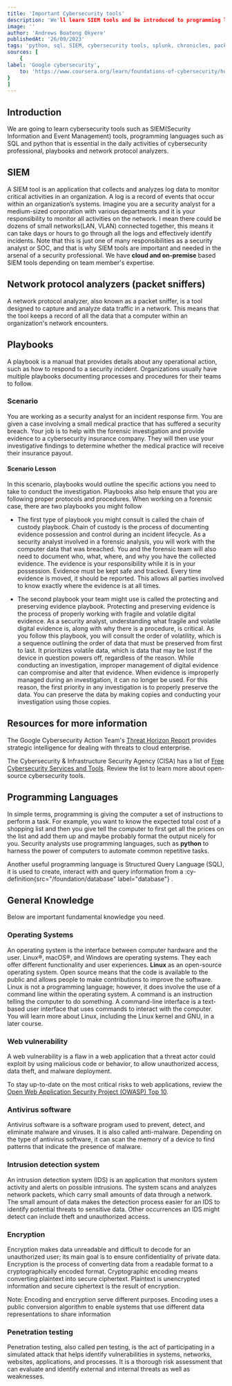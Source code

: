 ```yaml
---
title: 'Important Cybersecurity tools'
description: 'We'll learn SIEM tools and be introduced to programming langueges such as python and SQL'
image: ''
author: 'Andrews Boateng Okyere'
publishedAt: '26/09/2023'
tags: 'python, sql, SIEM, cybersecurity tools, splunk, chronicles, packet analyzer, playbooks'
sources: [
    {
label: 'Google cybersecurity',
    to: 'https://www.coursera.org/learn/foundations-of-cybersecurity/home/week/4'
}
]
---
```


## Introduction

We are going to learn cybersecurity tools such as SIEM(Security Information and Event Management) tools, programming languages such as SQL and python that is essential in the daily activities of cybersecurity professional, playbooks and  network protocol analyzers.

## SIEM

A SIEM tool is an application that collects and analyzes log data to monitor critical activities in an organization. A log is a record of events that occur within an organization’s systems. Imagine you are a security analyst for a medium-sized corporation with various departments and it is your responsibility to monitor all activities on the network. I mean there could be dozens of small networks(LAN, VLAN) connected together, this means it can take days or hours to go through all the logs and effectively identify incidents. Note that this is just one of many responsibilities as a security analyst or SOC, and that is why SIEM tools are important and needed in the arsenal of a security professional.
We have **cloud and on-premise** based SIEM tools depending on team member's expertise.

## Network protocol analyzers (packet sniffers)

A network protocol analyzer, also known as a packet sniffer, is a tool designed to capture and analyze data traffic in a network. This means that the tool keeps a record of all the data that a computer within an organization's network encounters.

## Playbooks

A playbook is a manual that provides details about any operational action, such as how to respond to a security incident. Organizations usually have multiple playbooks documenting processes and procedures for their teams to follow.

### Scenario

You are working as a security analyst for an incident response firm. You are given a case involving a small medical practice that has suffered a security breach. Your job is to help with the forensic investigation and provide evidence to a cybersecurity insurance company. They will then use your investigative findings to determine whether the medical practice will receive their insurance payout.

#### Scenario Lesson

In this scenario, playbooks would outline the specific actions you need to take to conduct the investigation. Playbooks also help ensure that you are following proper protocols and procedures. When working on a forensic case, there are two playbooks you might follow

- The first type of playbook you might consult is called the chain of custody playbook. Chain of custody is the process of documenting evidence possession and control during an incident lifecycle. As a security analyst involved in a forensic analysis, you will work with the computer data that was breached. You and the forensic team will also need to document who, what, where, and why you have the collected evidence. The evidence is your responsibility while it is in your possession. Evidence must be kept safe and tracked. Every time evidence is moved, it should be reported. This allows all parties involved to know exactly where the evidence is at all times.

- The second playbook your team might use is called the protecting and preserving evidence playbook. Protecting and preserving evidence is the process of properly working with fragile and volatile digital evidence. As a security analyst, understanding what fragile and volatile digital evidence is, along with why there is a procedure, is critical. As you follow this playbook, you will consult the order of volatility, which is a sequence outlining the order of data that must be preserved from first to last. It prioritizes volatile data, which is data that may be lost if the device in question powers off, regardless of the reason. While conducting an investigation, improper management of digital evidence can compromise and alter that evidence. When evidence is improperly managed during an investigation, it can no longer be used. For this reason, the first priority in any investigation is to properly preserve the data. You can preserve the data by making copies and conducting your investigation using those copies.

## Resources for more information

The Google Cybersecurity Action Team's [Threat Horizon Report](https://services.google.com/fh/files/blogs/gcat_threathorizons_full_sept2022.pdf)
 provides strategic intelligence for dealing with threats to cloud enterprise.

The Cybersecurity & Infrastructure Security Agency (CISA) has a list of [Free Cybersecurity Services and Tools](https://www.cisa.gov/free-cybersecurity-services-and-tools). Review the list to learn more about open-source cybersecurity tools.

## Programming Languages

In simple terms, programming is giving the computer a set of instructions to perform a task. For example, you want to know the expected total cost of a shopping list and then you give tell the computer to first get all the prices on the list and add them up and maybe probably format the output nicely for you.
Security analysts use programming languages, such as **python** to harness the power of computers to automate common repetitive tasks.

Another useful programming language is Structured Query Language (SQL), it is used to create, interact with and query information from a :cy-definition{src="/foundation/database" label="database"} .

## General Knowledge

Below are important fundamental knowledge you need.

### Operating Systems

An operating system is the interface between computer hardware and the user. Linux®, macOS®, and Windows are operating systems. They each offer different functionality and user experiences.
**Linux** as an open-source operating system. Open source means that the code is available to the public and allows people to make contributions to improve the software. Linux is not a programming language; however, it does involve the use of a command line within the operating system. A command is an instruction telling the computer to do something. A command-line interface is a text-based user interface that uses commands to interact with the computer. You will learn more about Linux, including the Linux kernel and GNU, in a later course.

### Web vulnerability

A web vulnerability is a flaw in a web application that a threat actor could exploit by using malicious code or behavior, to allow unauthorized access, data theft, and malware deployment.

To stay up-to-date on the most critical risks to web applications, review the
[Open Web Application Security Project (OWASP) Top 10](https://owasp.org/www-project-top-ten/).

### Antivirus software

Antivirus software is a software program used to prevent, detect, and eliminate malware and viruses. It is also called anti-malware. Depending on the type of antivirus software, it can scan the memory of a device to find patterns that indicate the presence of malware.

### Intrusion detection system

An intrusion detection system (IDS) is an application that monitors system activity and alerts on possible intrusions. The system scans and analyzes network packets, which carry small amounts of data through a network. The small amount of data makes the detection process easier for an IDS to identify potential threats to sensitive data. Other occurrences an IDS might detect can include theft and unauthorized access.

### Encryption

Encryption makes data unreadable and difficult to decode for an unauthorized user; its main goal is to ensure confidentiality of private data. Encryption is the process of converting data from a readable format to a cryptographically encoded format. Cryptographic encoding means converting plaintext into secure ciphertext. Plaintext is unencrypted information and secure ciphertext is the result of encryption.  

Note: Encoding and encryption serve different purposes. Encoding uses a public conversion algorithm to enable systems that use different data representations to share information

### Penetration testing

Penetration testing, also called pen testing, is the act of participating in a simulated attack that helps identify vulnerabilities in systems, networks, websites, applications, and processes. It is a thorough risk assessment that can evaluate and identify external and internal threats as well as weaknesses.
